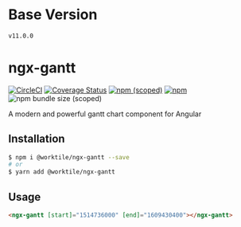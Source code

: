# Base Version

```bash
v11.0.0
```

# ngx-gantt

[![CircleCI](https://circleci.com/gh/worktile/ngx-gantt.svg?style=shield)](https://circleci.com/gh/worktile/ngx-gantt)
[![Coverage Status][coveralls-image]][coveralls-url]
[![npm (scoped)](https://img.shields.io/npm/v/@worktile/gantt?style=flat)](https://www.npmjs.com/package/@worktile/gantt)
[![npm](https://img.shields.io/npm/dm/@worktile/gantt)](https://www.npmjs.com/package/@worktile/gantt)
![npm bundle size (scoped)](https://img.shields.io/bundlephobia/min/@worktile/gantt)

[coveralls-image]: https://coveralls.io/repos/github/worktile/ngx-gantt/badge.svg?branch=master
[coveralls-url]: https://coveralls.io/github/worktile/ngx-gantt

A modern and powerful gantt chart component for Angular

## Installation

```bash
$ npm i @worktile/ngx-gantt --save
# or
$ yarn add @worktile/ngx-gantt
```

## Usage

```html
<ngx-gantt [start]="1514736000" [end]="1609430400"></ngx-gantt>
```


